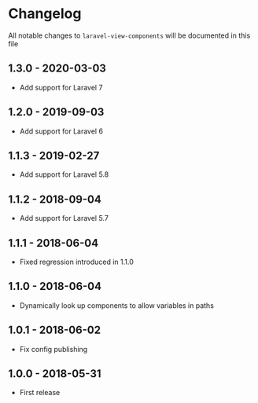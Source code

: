 # Changelog

All notable changes to `laravel-view-components` will be documented in this file

## 1.3.0 - 2020-03-03
- Add support for Laravel 7

## 1.2.0 - 2019-09-03
- Add support for Laravel 6

## 1.1.3 - 2019-02-27
- Add support for Laravel 5.8

## 1.1.2 - 2018-09-04
- Add support for Laravel 5.7

## 1.1.1 - 2018-06-04
- Fixed regression introduced in 1.1.0

## 1.1.0 - 2018-06-04
- Dynamically look up components to allow variables in paths

## 1.0.1 - 2018-06-02
- Fix config publishing

## 1.0.0 - 2018-05-31
- First release
